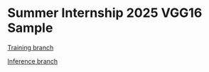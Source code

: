 # Summer Internship 2025 VGG16 Sample

[Training branch](https://github.com/UTCN-AC-CS-DMP/practica-2025-VGG16-sample/tree/python-train)

[Inference branch](https://github.com/UTCN-AC-CS-DMP/practica-2025-VGG16-sample/tree/cpp-inference)
